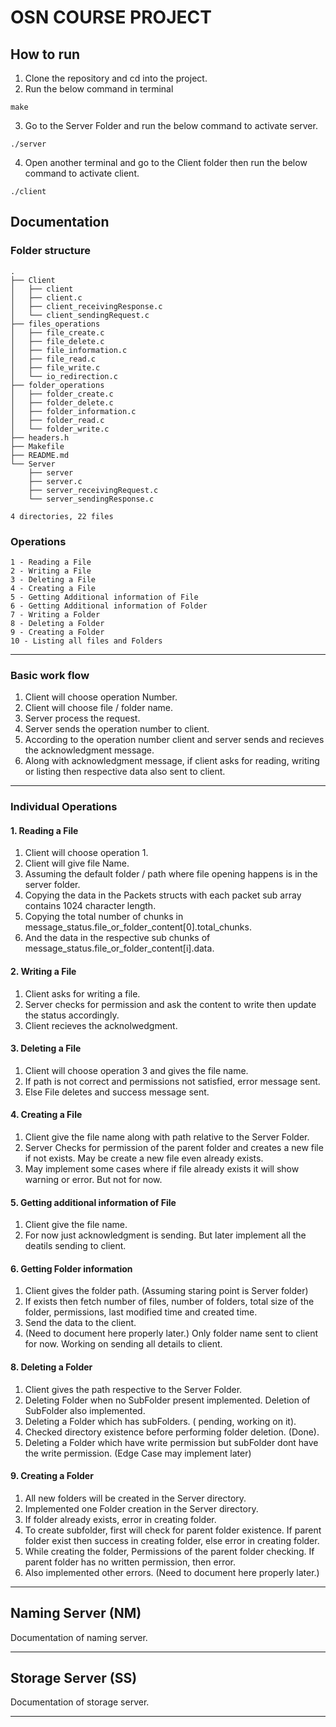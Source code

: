 # OSN COURSE PROJECT 

## How to run 
1. Clone the repository and cd into the project.
2. Run the below command in terminal 

```
make
```
3. Go to the Server Folder and  run the below command to activate server. 
```
./server
```
4. Open another terminal and go to the Client folder then run the below command to activate client.
```
./client
```

## Documentation 

### Folder structure
```
.
├── Client
│   ├── client
│   ├── client.c
│   ├── client_receivingResponse.c
│   └── client_sendingRequest.c
├── files_operations
│   ├── file_create.c
│   ├── file_delete.c
│   ├── file_information.c
│   ├── file_read.c
│   ├── file_write.c
│   └── io_redirection.c
├── folder_operations
│   ├── folder_create.c
│   ├── folder_delete.c
│   ├── folder_information.c
│   ├── folder_read.c
│   └── folder_write.c
├── headers.h
├── Makefile
├── README.md
└── Server
    ├── server
    ├── server.c
    ├── server_receivingRequest.c
    └── server_sendingResponse.c

4 directories, 22 files
```

### Operations 
```
1 - Reading a File
2 - Writing a File
3 - Deleting a File
4 - Creating a File
5 - Getting Additional information of File
6 - Getting Additional information of Folder
7 - Writing a Folder
8 - Deleting a Folder
9 - Creating a Folder
10 - Listing all files and Folders
```
---
### Basic work flow
1. Client will choose operation Number. 
2. Client will choose file / folder name. 
3. Server process the request. 
4. Server sends the operation number to client. 
4. According to the operation number client and server sends and recieves the acknowledgment message.
5. Along with acknowledgment message, if client asks for reading, writing or listing then respective data also sent to client. 
---

### Individual Operations 
#### 1. Reading a File
1. Client will choose operation 1. 
2. Client will give file Name. 
3. Assuming the default folder / path where file opening happens is in the server folder. 
4. Copying the data in the Packets structs with each packet sub array contains 1024 character length. 
5. Copying the total number of chunks in message_status.file_or_folder_content[0].total_chunks.
6. And the data in the respective sub chunks of message_status.file_or_folder_content[i].data.

#### 2. Writing a File 
1. Client asks for writing a file.
2. Server checks for permission and ask the content to write then update the status accordingly.
3. Client recieves the acknolwedgment. 

#### 3. Deleting a File 
1. Client will choose operation 3 and gives the file name. 
2. If path is not correct and permissions not satisfied, error message sent. 
3. Else File deletes and success message sent.

#### 4. Creating a File
1. Client give the file name along with path relative to the Server Folder. 
2. Server Checks for permission of the parent folder and creates a new file if not exists. May be create a new file even already exists. 
3. May implement some cases where if file already exists it will show warning or error. But not for now. 

#### 5. Getting additional information of File 
1. Client give the file name. 
2. For now just acknowledgment is sending. But later implement all the deatils sending to client. 

#### 6. Getting Folder information
1. Client gives the folder path. (Assuming staring point is Server folder)
2. If exists then fetch number of files, number of folders, total size of the folder, permissions, last modified time and created time. 
3. Send the data to  the client. 
4. (Need to document here properly later.) Only folder name sent to client for now. Working on sending all details to client. 

#### 8. Deleting a Folder
1. Client gives the path respective to the Server Folder. 
2. Deleting Folder when no SubFolder present implemented. Deletion of SubFolder also implemented.
3. Deleting a Folder which has subFolders. ( pending, working on it).
4. Checked directory existence before performing folder deletion. (Done).
5. Deleting a Folder which have write permission but subFolder dont have the write permission. (Edge Case may implement later)

#### 9. Creating a Folder 
1. All new folders will be created in the Server directory. 
2. Implemented one Folder creation in the Server directory.
3. If folder already exists, error in creating folder.
4. To create subfolder, first will check for parent folder existence. If parent folder exist then success in creating folder, else error in creating folder.
5. While creating the folder, Permissions of the parent folder checking. If parent folder has no written permission, then error.
6. Also implemented other errors. (Need to document here properly later.)


***
## Naming Server (NM)
Documentation of naming server.
***
## Storage Server (SS)
Documentation of storage server.
***

